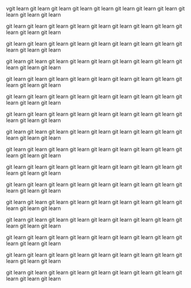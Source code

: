 vgit learn
git learn
git learn
git learn
git learn
git learn
git learn
git learn
git learn
git learn
git learn


git learn
git learn
git learn
git learn
git learn
git learn
git learn
git learn
git learn
git learn
git learn


git learn
git learn
git learn
git learn
git learn
git learn
git learn
git learn
git learn
git learn
git learn


git learn
git learn
git learn
git learn
git learn
git learn
git learn
git learn
git learn
git learn
git learn


git learn
git learn
git learn
git learn
git learn
git learn
git learn
git learn
git learn
git learn
git learn


git learn
git learn
git learn
git learn
git learn
git learn
git learn
git learn
git learn
git learn
git learn


git learn
git learn
git learn
git learn
git learn
git learn
git learn
git learn
git learn
git learn
git learn


git learn
git learn
git learn
git learn
git learn
git learn
git learn
git learn
git learn
git learn
git learn


git learn
git learn
git learn
git learn
git learn
git learn
git learn
git learn
git learn
git learn
git learn


git learn
git learn
git learn
git learn
git learn
git learn
git learn
git learn
git learn
git learn
git learn


git learn
git learn
git learn
git learn
git learn
git learn
git learn
git learn
git learn
git learn
git learn


git learn
git learn
git learn
git learn
git learn
git learn
git learn
git learn
git learn
git learn
git learn


git learn
git learn
git learn
git learn
git learn
git learn
git learn
git learn
git learn
git learn
git learn


git learn
git learn
git learn
git learn
git learn
git learn
git learn
git learn
git learn
git learn
git learn


git learn
git learn
git learn
git learn
git learn
git learn
git learn
git learn
git learn
git learn
git learn


git learn
git learn
git learn
git learn
git learn
git learn
git learn
git learn
git learn
git learn
git learn


